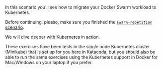 In this scenario you'll see how to migrate your Docker Swarm workload to Kubernetes.

Before continuing, please, make sure you finished the [`swarm-repetition` scenario](https://www.katacoda.com/qwinkler/scenarios/swarm-repetition).

We will dive deeper with Kubernetes in action.

These exercises have been tests in the single node Kubernetes cluster (Minikube) that is set up for you here in Katacoda, but you should also be able to run the same exercises using the Kubernetes support in Docker for Mac/Windows on your laptop if you prefer.